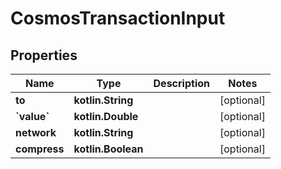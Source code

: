 
# CosmosTransactionInput

## Properties
Name | Type | Description | Notes
------------ | ------------- | ------------- | -------------
**to** | **kotlin.String** |  |  [optional]
**&#x60;value&#x60;** | **kotlin.Double** |  |  [optional]
**network** | **kotlin.String** |  |  [optional]
**compress** | **kotlin.Boolean** |  |  [optional]



